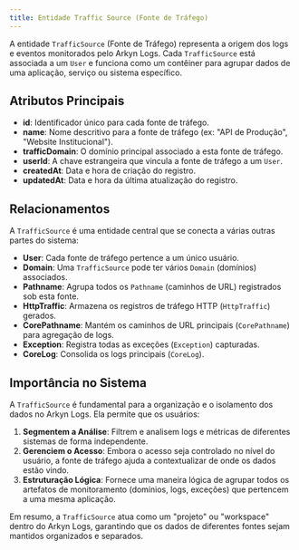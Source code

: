 ```yaml
---
title: Entidade Traffic Source (Fonte de Tráfego)
---
```


A entidade `TrafficSource` (Fonte de Tráfego) representa a origem dos logs e eventos monitorados pelo Arkyn Logs. Cada `TrafficSource` está associada a um `User` e funciona como um contêiner para agrupar dados de uma aplicação, serviço ou sistema específico.

## Atributos Principais

- **id**: Identificador único para cada fonte de tráfego.
- **name**: Nome descritivo para a fonte de tráfego (ex: "API de Produção", "Website Institucional").
- **trafficDomain**: O domínio principal associado a esta fonte de tráfego.
- **userId**: A chave estrangeira que vincula a fonte de tráfego a um `User`.
- **createdAt**: Data e hora de criação do registro.
- **updatedAt**: Data e hora da última atualização do registro.

## Relacionamentos

A `TrafficSource` é uma entidade central que se conecta a várias outras partes do sistema:

- **User**: Cada fonte de tráfego pertence a um único usuário.
- **Domain**: Uma `TrafficSource` pode ter vários `Domain` (domínios) associados.
- **Pathname**: Agrupa todos os `Pathname` (caminhos de URL) registrados sob esta fonte.
- **HttpTraffic**: Armazena os registros de tráfego HTTP (`HttpTraffic`) gerados.
- **CorePathname**: Mantém os caminhos de URL principais (`CorePathname`) para agregação de logs.
- **Exception**: Registra todas as exceções (`Exception`) capturadas.
- **CoreLog**: Consolida os logs principais (`CoreLog`).

## Importância no Sistema

A `TrafficSource` é fundamental para a organização e o isolamento dos dados no Arkyn Logs. Ela permite que os usuários:

1.  **Segmentem a Análise**: Filtrem e analisem logs e métricas de diferentes sistemas de forma independente.
2.  **Gerenciem o Acesso**: Embora o acesso seja controlado no nível do usuário, a fonte de tráfego ajuda a contextualizar de onde os dados estão vindo.
3.  **Estruturação Lógica**: Fornece uma maneira lógica de agrupar todos os artefatos de monitoramento (domínios, logs, exceções) que pertencem a uma mesma aplicação.

Em resumo, a `TrafficSource` atua como um "projeto" ou "workspace" dentro do Arkyn Logs, garantindo que os dados de diferentes fontes sejam mantidos organizados e separados.
